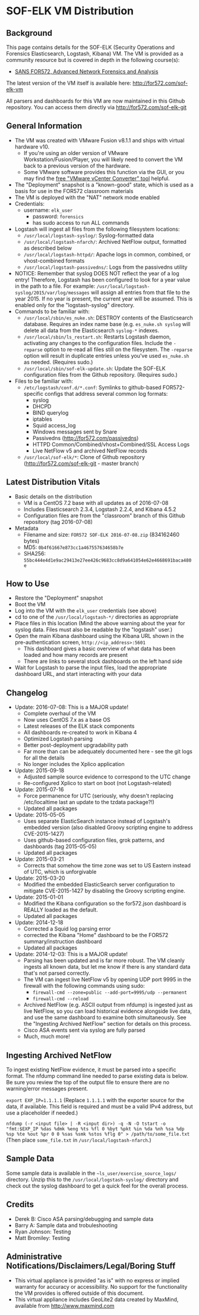 # SOF-ELK VM Distribution #
## Background ##
This page contains details for the SOF-ELK (Security Operations and Forensics Elasticsearch, Logstash, Kibana) VM.
The VM is provided as a community resource but is covered in depth in the following course(s):

* [SANS FOR572, Advanced Network Forensics and Analysis](http://for572.com/course)

The latest version of the VM itself is available here: <http://for572.com/sof-elk-vm>

All parsers and dashboards for this VM are now maintained in this Github repository.  You can access them directly via <http://for572.com/sof-elk-git>

## General Information ##
* The VM was created with VMware Fusion v8.1.1 and ships with virtual hardware v10.
  * If you're using an older version of VMware Workstation/Fusion/Player, you will likely need to convert the VM back to a previous version of the hardware.
  * Some VMware software provides this function via the GUI, or you may find the [free "VMware vCenter Converter" tool](http://www.vmware.com/products/converter) helpful.
* The "Deployment" snapshot is a "known-good" state, which is used as a basis for use in the FOR572 classroom materials
* The VM is deployed with the "NAT" network mode enabled
* Credentials:
  * username: ```elk_user```
    * password: ```forensics```
    * has sudo access to run ALL commands
* Logstash will ingest all files from the following filesystem locations:
  * ```/usr/local/logstash-syslog/```: Syslog-formatted data
  * ```/usr/local/logstash-nfarch/```: Archived NetFlow output, formatted as described below
  * ```/usr/local/logstash-httpd/```: Apache logs in common, combined, or vhost-combined formats
  * ```/usr/local/logstash-passivedns/```: Logs from the passivedns utility
* NOTICE: Remember that syslog DOES NOT reflect the year of a log entry!  Therefore, Logstash has been configured to look for a year value in the path to a file.  For example:  ```/usr/local/logstash-syslog/2015/var/log/messages``` will assign all entries from that file to the year 2015.  If no year is present, the current year will be assumed.  This is enabled only for the "logstash-syslog" directory.
* Commands to be familiar with:
    * ```/usr/local/sbin/es_nuke.sh```: DESTROY contents of the Elasticsearch database.  Requires an index name base (e.g. ```es_nuke.sh syslog``` will delete all data from the Elasticsearch ```syslog-*``` indexes.
    * ```/usr/local/sbin/ls_restart.sh```: Restarts Logstash daemon, activating any changes to the configuration files.  Include the ```-reparse``` option to re-read all files still on the filesystem.  The ```-reparse``` option will result in duplicate entries unless you've used ```es_nuke.sh``` as needed.  (Requires sudo.)
    * ```/usr/local/sbin/sof-elk-update.sh```: Update the SOF-ELK configuration files from the Github repository.  (Requires sudo.)
* Files to be familiar with:
    * ```/etc/logstash/conf.d/*.conf```: Symlinks to github-based FOR572-specific configs that address several common log formats:
        * syslog
        * DHCPD
        * BIND querylog
        * iptables
        * Squid access_log
        * Windows messages sent by Snare
        * Passivedns (<http://for572.com/passivedns>)
        * HTTPD Common/Combined/vhost+Combined/SSL Access Logs
        * Live NetFlow v5 and archived NetFlow records
    * ```/usr/local/sof-elk/*```: Clone of Github repository (<http://for572.com/sof-elk-git> - master branch)

## Latest Distribution Vitals ##
* Basic details on the distribution
  * VM is a CentOS 7.2 base with all updates as of 2016-07-08
  * Includes Elasticsearch 2.3.4, Logstash 2.2.4, and Kibana 4.5.2
  * Configuration files are from the "classroom" branch of this Github repository (tag 2016-07-08)
* Metadata
  * Filename and size: ```FOR572 SOF-ELK 2016-07-08.zip``` (834162460 bytes)
  * MD5: ```0b4f61667e873cc1a467557634658b7e```
  * SHA256: ```55bc444e4d1e9ac29413e27ee426c9683cc8d9a641054e62e4668691baca480e```

## How to Use ##
* Restore the "Deployment" snapshot
* Boot the VM
* Log into the VM with the ```elk_user``` credentials (see above)
* cd to one of the ```/usr/local/logstash-*/``` directories as appropriate
* Place files in this location (Mind the above warning about the year for syslog data.  Files must also be readable by the "logstash" user.)
* Open the main Kibana dashboard using the Kibana URL shown in the pre-authentication screen, ```http://<ip_address>:5601```
    * This dashboard gives a basic overview of what data has been loaded and how many records are present
    * There are links to several stock dashboards on the left hand side
* Wait for Logstash to parse the input files, load the appropriate dashboard URL, and start interacting with your data

## Changelog ##
* Update: 2016-07-08: This is a MAJOR update!
  * Complete overhaul of the VM
  * Now uses CentOS 7.x as a base OS
  * Latest releases of the ELK stack components
  * All dashboards re-created to work in Kibana 4
  * Optimized Logstash parsing
  * Better post-deployment upgradability path
  * Far more than can be adequately documented here - see the git logs for all the details
  * No longer includes the Xplico application
* Update: 2015-09-18
  * Adjusted sample source evidence to correspond to the UTC change
  * Re-configured Xplico to start on boot (not Logstash-related)
* Update: 2015-07-16
  * Force permanence for UTC (seriously, why doesn't replacing /etc/localtime last an update to the tzdata package?!)
  * Updated all packages
* Update: 2015-05-05
  * Uses separate ElasticSearch instance instead of Logstash's embedded version (also disabled Groovy scripting engine to address CVE-2015-1427)
  * Uses github-based configuration files, grok patterns, and dashboards (tag 2015-05-05)
  * Updated all packages
* Update: 2015-03-21
  * Corrects that somehow the time zone was set to US Eastern instead of UTC, which is unforgivable
* Update: 2015-03-20
  * Modified the embedded ElasticSearch server configuration to mitigate CVE-2015-1427 by disabling the Groovy scripting engine.
* Update: 2015-01-01
  * Modified the Kibana configuration so the for572.json dashboard is REALLY loaded as the default.
  * Updated all packages
* Update: 2014-12-18
  * Corrected a Squid log parsing error
  * corrected the Kibana "Home" dashboard to be the FOR572 summary/instruction dashboard
  * Updated all packages
* Update: 2014-12-03: This is a MAJOR update!
  * Parsing has been updated and is far more robust.  The VM cleanly ingests all known data, but let me know if there is any standard data that's not parsed correctly.
  * The VM can ingest live NetFlow v5 by opening UDP port 9995 in the firewall with the following commands using sudo:
    * ```firewall-cmd --zone=public --add-port=9995/udp --permanent```
    * ```firewall-cmd --reload```
  * Archived NetFlow (e.g. ASCII output from nfdump) is ingested just as live NetFlow, so you can load historical evidence alongside live data, and use the same dashboard to examine both simultaneously.  See the "Ingesting Archived NetFlow" section for details on this process.
  * Cisco ASA events sent via syslog are fully parsed
  * Much, much more!

## Ingesting Archived NetFlow ##
To ingest existing NetFlow evidence, it must be parsed into a specific format.  The nfdump command line needed to parse existing data is below.  Be sure you review the top of the output file to ensure there are no warning/error messages present.

```export EXP_IP=1.1.1.1``` (Replace ```1.1.1.1``` with the exporter source for the data, if available.  This field is required and must be a valid IPv4 address, but use a placeholder if needed.)

```nfdump (-r <input file> | -R <input dir>) -q -N -O tstart -o "fmt:$EXP_IP %das %dmk %eng %ts %fl 0 %byt %pkt %in %da %nh %sa %dp %sp %te %out %pr 0 0 %sas %smk %stos %flg 0" > /path/to/some_file.txt```  (Then place ```some_file.txt``` in ```/usr/local/logstash-nfarch```.)

## Sample Data ##
Some sample data is available in the ```~ls_user/exercise_source_logs/``` directory.  Unzip this to the ```/usr/local/logstash-syslog/``` directory and check out the syslog dashboard to get a quick feel for the overall process.

## Credits ##
* Derek B: Cisco ASA parsing/debugging and sample data
* Barry A: Sample data and trobuleshooting
* Ryan Johnson: Testing
* Matt Bromiley: Testing

## Administrative Notifications/Disclaimers/Legal/Boring Stuff ##
* This virtual appliance is provided "as is" with no express or implied warranty for accuracy or accessibility.  No support for the functionality the VM provides is offered outside of this document.
* This virtual appliance includes GeoLite2 data created by MaxMind, available from <http://www.maxmind.com>
